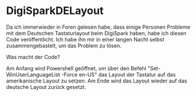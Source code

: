 # DigiSparkDELayout

Da ich immerwieder in Foren gelesen habe, dass einige Personen Probleme mit dem Deutschen Tastaturlayout beim DigiSpark haben, habe ich diesen Code veröffentlicht. Ich habe ihn mir in einer langen Nacht selbst zusammengebastelt, um das Problem zu lösen.

Was macht der Code?

Am Anfang wird Powershell geöffnet, um über den Befehl "Set-WinUserLanguageList -Force en-US" das Layout der Tastatur auf das amerikanische Layout zu setzen. 
Am Ende wird das Layout wieder auf das deutsche Layout zurück gesetzt.
